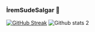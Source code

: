 ### İremSudeSalgar 👋

[![GitHub Streak](https://streak-stats.demolab.com/?user=DenverCoder1&theme=dark)](https://git.io/streak-stats)
![Github stats 2](https://github-readme-stats.vercel.app/api?username=iremsalgar&show_icons=true&theme=radical)

